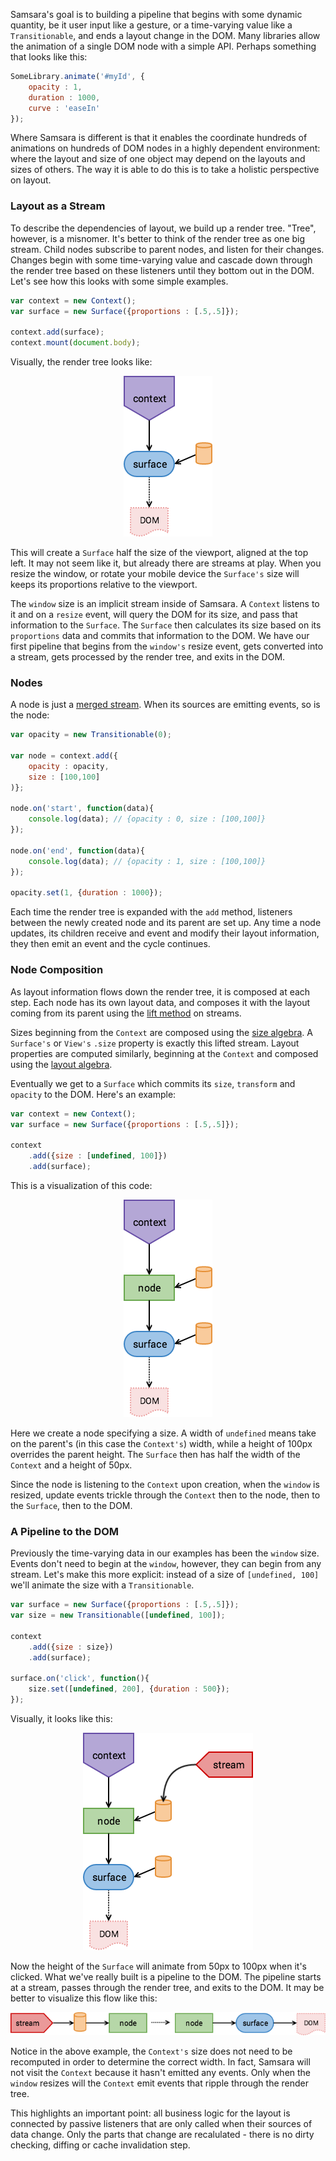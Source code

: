 Samsara's goal is to building a pipeline that begins with some dynamic quantity, be it user input like a gesture, 
or a time-varying value like a `Transitionable`, and ends a layout change in the DOM. Many libraries allow the
animation of a single DOM node with a simple API. Perhaps something that looks like this:

```js
SomeLibrary.animate('#myId', {
    opacity : 1,
    duration : 1000,
    curve : 'easeIn'
});
```

Where Samsara is different is that it enables the coordinate hundreds of animations on hundreds of DOM nodes in a highly
dependent environment: where the layout and size of one object may depend on the layouts and sizes of others. The way it 
is able to do this is to take a holistic perspective on layout.

### Layout as a Stream

To describe the dependencies of layout, we build up a render tree. "Tree", however, is a misnomer. It's better to think 
of the render tree as one big stream. Child nodes subscribe to parent nodes, and listen for their changes.
Changes begin with some time-varying value and cascade down through the render
tree based on these listeners until they bottom out in the DOM. Let's see how this looks with some simple examples.

```js
var context = new Context();
var surface = new Surface({proportions : [.5,.5]});
	
context.add(surface);
context.mount(document.body);
```

Visually, the render tree looks like: 

<p align="center"><img src="images/simple.png"></img></p> 

This will create a `Surface` half the size of the viewport, aligned at the top left. It may not seem like it, but
already there are streams at play. When you resize the window, or rotate your mobile device the `Surface's` size will
keeps its proportions relative to the viewport.

The `window` size is an implicit stream inside of Samsara. A `Context` listens to it
and on a `resize` event, will query the DOM for its size, and pass that information to the
`Surface`. The `Surface` then calculates its size based on its `proportions` data
and commits that information to the DOM. We have our first pipeline that begins
from the `window's` resize event, gets converted into a stream, gets processed by the render tree, and exits in the DOM.

### Nodes

A node is just a [merged stream](streams.md#combining-streams). When its sources are emitting events, so is the node:

```js
var opacity = new Transitionable(0);

var node = context.add({
    opacity : opacity,
    size : [100,100]
)};

node.on('start', function(data){
    console.log(data); // {opacity : 0, size : [100,100]}
});

node.on('end', function(data){
    console.log(data); // {opacity : 1, size : [100,100]}
});

opacity.set(1, {duration : 1000});
```

Each time the render tree is expanded with the `add` method, listeners between the newly created node and its parent are set up. 
Any time a node updates, its children receive and event and modify their layout information, they then emit an event and the cycle continues.

### Node Composition

As layout information flows down the render tree, it is composed at each step. Each node has its own layout data,
and composes it with the layout coming from its parent using the [lift method](streams.md#combining-streams) on streams.

Sizes beginning from the `Context` are composed using the [size algebra](render-tree.md#size-properties).
A `Surface's` or `View's` `.size` property is exactly this lifted stream. Layout properties are computed similarly, 
beginning at the `Context` and composed using the [layout algebra](render-tree.md#layout-properties).

Eventually we get to a `Surface` which commits its `size`, `transform` and `opacity` to the DOM. Here's an example:

```js
var context = new Context();
var surface = new Surface({proportions : [.5,.5]});

context
    .add({size : [undefined, 100]})
    .add(surface);
```

This is a visualization of this code:

<p align="center"><img src="images/node.png"></img></p>

Here we create a node specifying a size. A width of `undefined` means take on the parent's (in this case the `Context's`) 
width, while a height of 100px overrides the parent height. The `Surface` then has half the width of the `Context` and 
a height of 50px.

Since the node is listening to the `Context` upon creation, when the `window` is resized, update events 
trickle through the `Context` then to the node, then to the `Surface`, then to the DOM.

### A Pipeline to the DOM

Previously the time-varying data in our examples has been the `window` size. Events don't need to begin at the `window`, 
however, they can begin from any stream. Let's make this more explicit: instead of a size of `[undefined, 100]` 
we'll animate the size with a `Transitionable`.

```js
var surface = new Surface({proportions : [.5,.5]});
var size = new Transitionable([undefined, 100]);

context
    .add({size : size})
    .add(surface);
	
surface.on('click', function(){
    size.set([undefined, 200], {duration : 500});
});
```

Visually, it looks like this:

<p align="center"><img src="images/node-with-stream.png"></img></p>

Now the height of the `Surface` will animate from 50px to 100px when it's clicked. What we've really built is a pipeline to the DOM. 
The pipeline starts at a stream, passes through the render tree, and exits to the DOM. It may be better to visualize 
this flow like this:

<p align="center"><img src="images/pipeline.png"></img></p>

Notice in the above example, the `Context's` size does not need to be recomputed in order to determine the correct width.
In fact, Samsara will not visit the `Context` because it hasn't emitted any events. Only when the `window` resizes will 
the `Context` emit events that ripple through the render tree. 

This highlights an important point: all business logic for the layout is connected by passive listeners that are only called when 
their sources of data change. Only the parts that change are recalulated - there is no dirty checking, diffing or 
cache invalidation step.